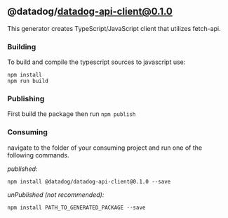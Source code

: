 ## @datadog/datadog-api-client@0.1.0

This generator creates TypeScript/JavaScript client that utilizes fetch-api.

### Building

To build and compile the typescript sources to javascript use:

```
npm install
npm run build
```

### Publishing

First build the package then run `npm publish`

### Consuming

navigate to the folder of your consuming project and run one of the following commands.

_published:_

```
npm install @datadog/datadog-api-client@0.1.0 --save
```

_unPublished (not recommended):_

```
npm install PATH_TO_GENERATED_PACKAGE --save
```

